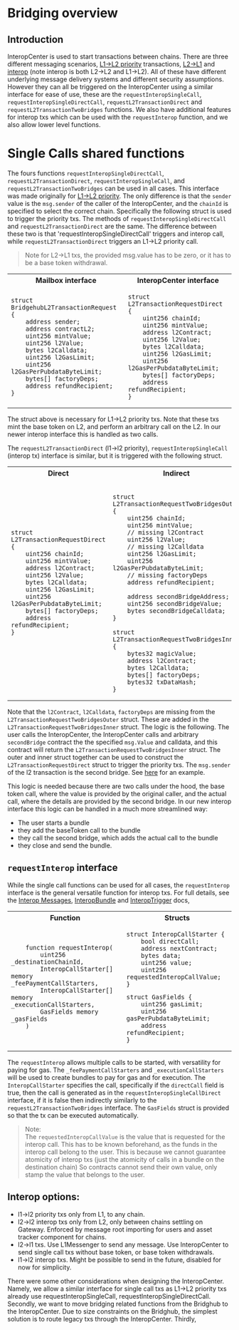 # Bridging overview

## Introduction

InteropCenter is used to start transactions between chains. There are three different messaging scenarios, [L1->L2 priority](../../../settlement_contracts/priority_queue/l1_l2_communication/l1_to_l2.md) transactions, [L2->L1](../../../settlement_contracts/priority_queue/l1_l2_communication/l2_to_l1.md) and [interop](./overview.md) (note interop is both L2->L2 and L1->L2). All of these have different underlying message delivery systems and different security assumptions. However they can all be triggered on the InteropCenter using a similar interface for ease of use, these are the `requestInteropSingleCall`, `requestInteropSingleDirectCall`, `requestL2TransactionDirect` and `requestL2TransactionTwoBridges` functions. We also have additional features for interop txs which can be used with the `requestInterop` function, and we also allow lower level functions. 

# Single Calls shared functions

The fours functions `requestInteropSingleDirectCall`, `requestL2TransactionDirect`, `requestInteropSingleCall`, and `requestL2TransactionTwoBridges` can be used in all cases. This interface was made originally for [L1->L2 priority](../../../settlement_contracts/priority_queue/l1_l2_communication/l1_to_l2.md). The only difference is that the `sender` value is the `msg.sender` of the caller of the InteropCenter, and the `chainId` is specified to select the correct chain. Specifically the following struct is used to trigger the priority txs. The methods of `requestInteropSingleDirectCall` and `requestL2TransactionDirect` are the same. The difference between these two is that 'requestInteropSingleDirectCall' triggers and interop call, while `requestL2TransactionDirect` triggers an L1->L2 priority call. 

> Note for L2->L1 txs, the provided msg.value has to be zero, or it has to be a base token withdrawal.

<table>
<tr>
<th> Mailbox interface </th>
<th> InteropCenter interface </th>
</tr>
<tr>
<td>

```solidity
struct BridgehubL2TransactionRequest {
    address sender;
    address contractL2;
    uint256 mintValue;
    uint256 l2Value;
    bytes l2Calldata;
    uint256 l2GasLimit;
    uint256 l2GasPerPubdataByteLimit;
    bytes[] factoryDeps;
    address refundRecipient;
}
```

</td>
<td>

```solidity
struct L2TransactionRequestDirect {
    uint256 chainId;
    uint256 mintValue;
    address l2Contract;
    uint256 l2Value;
    bytes l2Calldata;
    uint256 l2GasLimit;
    uint256 l2GasPerPubdataByteLimit;
    bytes[] factoryDeps;
    address refundRecipient;
}
```

</td>
</tr>
</table>

The struct above is necessary for L1->L2 priority txs. Note that these txs mint the base token on L2, and perform an arbitrary call on the L2. In our newer interop interface this is handled as two calls. 

The `requestL2TransactionDirect` (l1->l2 priority), `requestInteropSingleCall` (interop tx) interface is similar, but it is triggered with the following struct. 

<table>
<tr>
<th> Direct </th>
<th> Indirect </th>
</tr>
<tr>
<td>

```solidity
struct L2TransactionRequestDirect {
    uint256 chainId;
    uint256 mintValue;
    address l2Contract;
    uint256 l2Value;
    bytes l2Calldata;
    uint256 l2GasLimit;
    uint256 l2GasPerPubdataByteLimit;
    bytes[] factoryDeps;
    address refundRecipient;
}



```

</td>
<td>


```solidity

struct L2TransactionRequestTwoBridgesOuter {
    uint256 chainId;
    uint256 mintValue;
    // missing l2Contract
    uint256 l2Value;
    // missing l2Calldata
    uint256 l2GasLimit;
    uint256 l2GasPerPubdataByteLimit;
    // missing factoryDeps
    address refundRecipient;

    address secondBridgeAddress;
    uint256 secondBridgeValue;
    bytes secondBridgeCalldata;
}

struct L2TransactionRequestTwoBridgesInner {
    bytes32 magicValue;
    address l2Contract;
    bytes l2Calldata;
    bytes[] factoryDeps;
    bytes32 txDataHash;
}
```

</td>
</tr>
</table>


Note that the `l2Contract`, `l2Calldata`, `factoryDeps` are missing from the `L2TransactionRequestTwoBridgesOuter` struct. These are added in the `L2TransactionRequestTwoBridgesInner` struct. The logic is the following. The user calls the InteropCenter, the InteropCenter calls and arbitrary `secondBridge` contract the the specified `msg.Value` and calldata, and this contract will return the `L2TransactionRequestTwoBridgesInner` struct. The outer and inner struct together can be used to construct the `L2TransactionRequestDirect` struct to trigger the priority txs. The `msg.sender` of the l2 transaction is the second bridge. See [here](../examples/interop_request_two_bridges.md) for an example. 

This logic is needed because there are two calls under the hood, the base token call, where the value is provided by the original caller, and the actual call, where the details are provided by the second bridge. In our new interop interface this logic can be handled in a much more streamlined way: 
- The user starts a bundle
- they add the baseToken call to the bundle
- they call the second bridge, which adds the actual call to the bundle
- they close and send the bundle.

## `requestInterop` interface

While the single call functions can be used for all cases, the `requestInterop` interface is the general versatile function for interop txs. For full details, see the [Interop Messages](./interop_messages.md), [InteropBundle](./bundles_calls.md) and [InteropTrigger](./interop_trigger.md) docs, 


<table>
<tr>
<th> Function </th>
<th> Structs </th>
</tr>
<tr>
<td>

```solidity
    function requestInterop(
        uint256 _destinationChainId,
        InteropCallStarter[] memory _feePaymentCallStarters,
        InteropCallStarter[] memory _executionCallStarters,
        GasFields memory _gasFields
    ) 
```

</td>
<td>

``` solidity
struct InteropCallStarter {
    bool directCall;
    address nextContract;
    bytes data;
    uint256 value;
    uint256 requestedInteropCallValue;
}
```

```solidity
struct GasFields {
    uint256 gasLimit;
    uint256 gasPerPubdataByteLimit;
    address refundRecipient;
}
```

</td>
</tr>
</table>

The `requestInterop` allows multiple calls to be started, with versatility for paying for gas. The `_feePaymentCallStarters` and `_executionCallStarters` will be used to create bundles to pay for gas and for execution. The `InteropCallStarter` specifies the call, specifically if the `directCall` field is true, then the call is generated as in the `requestInteropSingleCallDirect` interface, if it is false then indirectly similarly to the `requestL2TransactionTwoBridges` interface. The `GasFields` struct is provided so that the tx can be executed automatically.

> Note:  
    The `requestedInteropCallValue` is the value that is requested for the interop call.
    This has to be known beforehand, as the funds in the interop call belong to the user.
    This is because we cannot guarantee atomicity of interop txs (just the atomicity of calls in a bundle on the destination chain)
    So contracts cannot send their own value, only stamp the value that belongs to the user.

## Interop options: 

- l1->l2 priority txs only from L1, to any chain. 
- l2->l2 interop txs only from L2, only between chains settling on Gateway. Enforced by message root importing for users and asset tracker component for chains. 
- l2->l1 txs. Use L1Messenger to send any message. Use InteropCenter to send single call txs without base token, or base token withdrawals. 
- l1->l2 interop txs. Might be possible to send in the future, disabled for now for simplicity.

There were some other considerations when designing the InteropCenter. Namely, we allow a similar interface for single call txs as L1->L2 priority txs already use requestInteropSingleCall, requestInteropSingleDirectCall. Secondly, we want to move bridging related functions from the Bridghub to the InteropCenter. Due to size constraints on the Bridghub, the simplest solution is to route legacy txs through the InteropCenter. Thirdly, 

